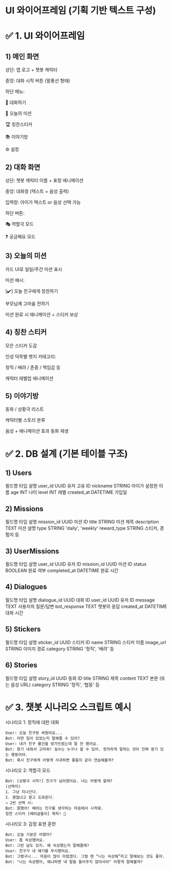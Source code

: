 # UI 와이어프레임 (기획 기반 텍스트 구성)

# ✅ 1. UI 와이어프레임

## 1) 메인 화면

상단: 앱 로고 + 챗봇 캐릭터

중앙: 대화 시작 버튼 (말풍선 형태)

하단 메뉴:

💬 대화하기

🌱 오늘의 미션

🏆 칭찬스티커

📚 이야기방

⚙️ 설정

## 2) 대화 화면

상단: 챗봇 캐릭터 이름 + 표정 애니메이션

중앙: 대화창 (텍스트 + 음성 출력)

입력창: 아이가 텍스트 or 음성 선택 가능

하단 버튼:

🎭 역할극 모드

❓ 궁금해요 모드

## 3) 오늘의 미션

카드 UI로 일일/주간 미션 표시

미션 예시:

[✔️] 오늘 친구에게 칭찬하기

부모님께 고마움 전하기

미션 완료 시 애니메이션 + 스티커 보상

## 4) 칭찬 스티커

모은 스티커 도감

인성 덕목별 뱃지 카테고리:

정직 / 배려 / 존중 / 책임감 등

캐릭터 레벨업 애니메이션

## 5) 이야기방

동화 / 상황극 리스트

캐릭터별 스토리 분류

음성 + 애니메이션 효과 동화 재생

# ✅ 2. DB 설계 (기본 테이블 구조)

## 1) Users

필드명 타입 설명
user_id UUID 유저 고유 ID
nickname STRING 아이가 설정한 이름
age INT 나이
level INT 레벨
created_at DATETIME 가입일

## 2) Missions

필드명 타입 설명
mission_id UUID 미션 ID
title STRING 미션 제목
description TEXT 미션 설명
type STRING 'daily', 'weekly'
reward_type STRING 스티커, 경험치 등

## 3) UserMissions

필드명 타입 설명
user_id UUID 유저 ID
mission_id UUID 미션 ID
status BOOLEAN 완료 여부
completed_at DATETIME 완료 시간

## 4) Dialogues

필드명 타입 설명
dialogue_id UUID 대화 ID
user_id UUID 유저 ID
message TEXT 사용자의 질문/답변
bot_response TEXT 챗봇의 응답
created_at DATETIME 대화 시간

## 5) Stickers

필드명 타입 설명
sticker_id UUID 스티커 ID
name STRING 스티커 이름
image_url STRING 이미지 경로
category STRING '정직', '배려' 등

## 6) Stories

필드명 타입 설명
story_id UUID 동화 ID
title STRING 제목
content TEXT 본문 (또는 음성 URL)
category STRING '정직', '협동' 등

# ✅ 3. 챗봇 시나리오 스크립트 예시

시나리오 1: 정직에 대한 대화

```
User: 오늘 친구랑 싸웠어요...
Bot: 어떤 일이 있었는지 말해줄 수 있어?
User: 내가 친구 물건을 망가뜨렸는데 말 안 했어요.
Bot: 용기 내줘서 고마워! 실수는 누구나 할 수 있어. 정직하게 말하는 것이 진짜 용기 있는 행동이야.
Bot: 혹시 친구에게 어떻게 사과하면 좋을지 같이 연습해볼까?
```

시나리오 2: 역할극 모드

```
Bot: [상황극 시작!] 친구가 넘어졌어요. 너는 어떻게 할래?
(선택지)
1. 그냥 지나간다.
2. 괜찮냐고 묻고 도와준다.
→ 2번 선택 시:
Bot: 잘했어! 배려는 친구를 생각하는 마음에서 시작돼.
칭찬 스티커 [배려곰돌이] 획득! 🎉
```

시나리오 3: 감정 표현 훈련

```
Bot: 오늘 기분은 어땠어?
User: 좀 속상했어요.
Bot: 그런 날도 있지. 왜 속상했는지 말해줄래?
User: 친구가 내 얘기를 무시했어요.
Bot: 그랬구나... 마음이 많이 아팠겠다. 그럴 땐 “나는 속상해”라고 말해보는 것도 좋아.
Bot: "나는 속상했어, 왜냐하면 내 말을 들어주지 않아서야" 이렇게 말해볼까?
```
